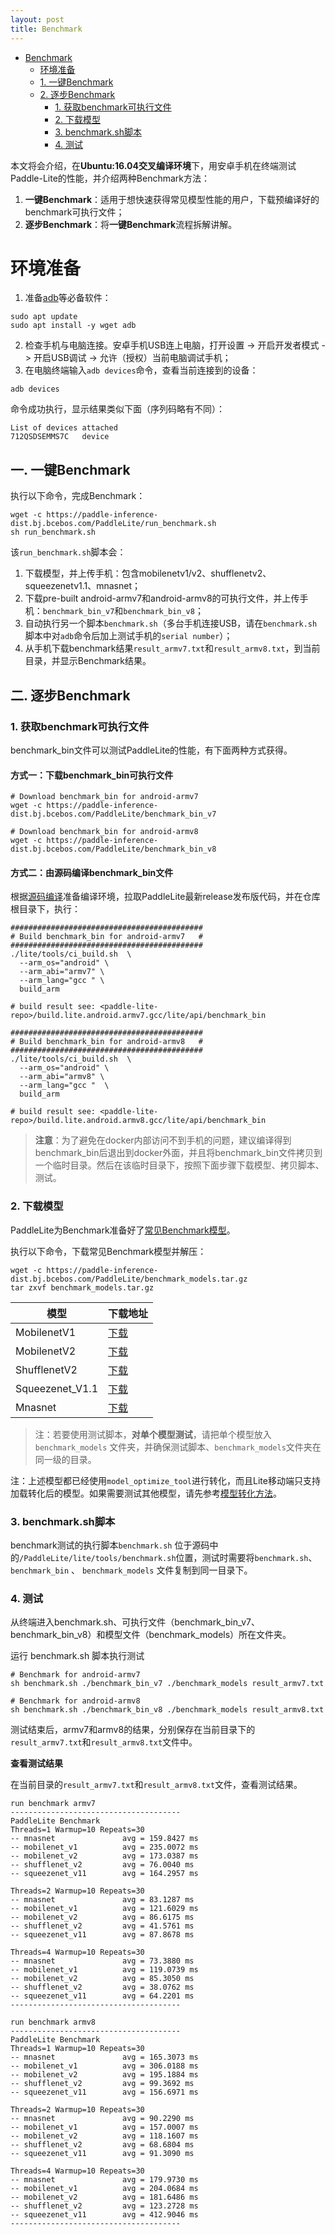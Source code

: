 ```yaml
---
layout: post
title: Benchmark
---
```


<!--ts-->
  * [Benchmark](#Benchmark)
      * [环境准备](#环境准备)
      * [1. 一键Benchmark](#一-一键benchmark)
      * [2. 逐步Benchmark](#二-逐步Benchmark)
         * [1. 获取benchmark可执行文件](#1-获取benchmark可执行文件)
         * [2. 下载模型](#2-下载模型)
         * [3. benchmark.sh脚本](#3-benchmark-sh脚本)
         * [4. 测试](#4-测试)
<!--te-->

本文将会介绍，在**Ubuntu:16.04交叉编译环境**下，用安卓手机在终端测试Paddle-Lite的性能，并介绍两种Benchmark方法：

1. **一键Benchmark**：适用于想快速获得常见模型性能的用户，下载预编译好的benchmark可执行文件；
2. **逐步Benchmark**：将**一键Benchmark**流程拆解讲解。

# 环境准备

1. 准备[adb](https://developer.android.com/studio/command-line/adb)等必备软件：
```shell
sudo apt update
sudo apt install -y wget adb
```
2. 检查手机与电脑连接。安卓手机USB连上电脑，打开设置 -> 开启开发者模式 -> 开启USB调试 -> 允许（授权）当前电脑调试手机；
3. 在电脑终端输入`adb devices`命令，查看当前连接到的设备：
```shell
adb devices
```
命令成功执行，显示结果类似下面（序列码略有不同）：
```shell
List of devices attached
712QSDSEMMS7C   device
```

## 一. 一键Benchmark

执行以下命令，完成Benchmark：

```shell
wget -c https://paddle-inference-dist.bj.bcebos.com/PaddleLite/run_benchmark.sh
sh run_benchmark.sh
```

该`run_benchmark.sh`脚本会：

1. 下载模型，并上传手机：包含mobilenetv1/v2、shufflenetv2、squeezenetv1.1、mnasnet；
2. 下载pre-built android-armv7和android-armv8的可执行文件，并上传手机：`benchmark_bin_v7`和`benchmark_bin_v8`；
3. 自动执行另一个脚本`benchmark.sh`（多台手机连接USB，请在`benchmark.sh`脚本中对`adb`命令后加上测试手机的`serial number`）；
4. 从手机下载benchmark结果`result_armv7.txt`和`result_armv8.txt`，到当前目录，并显示Benchmark结果。

## 二. 逐步Benchmark

### 1. 获取benchmark可执行文件

benchmark_bin文件可以测试PaddleLite的性能，有下面两种方式获得。

#### 方式一：下载benchmark_bin可执行文件

```shell
# Download benchmark_bin for android-armv7
wget -c https://paddle-inference-dist.bj.bcebos.com/PaddleLite/benchmark_bin_v7

# Download benchmark_bin for android-armv8
wget -c https://paddle-inference-dist.bj.bcebos.com/PaddleLite/benchmark_bin_v8
```

#### 方式二：由源码编译benchmark_bin文件

根据[源码编译](/source_compile)准备编译环境，拉取PaddleLite最新release发布版代码，并在仓库根目录下，执行：

```shell
###########################################
# Build benchmark_bin for android-armv7   #
###########################################
./lite/tools/ci_build.sh  \
  --arm_os="android" \
  --arm_abi="armv7" \
  --arm_lang="gcc " \
  build_arm

# build result see: <paddle-lite-repo>/build.lite.android.armv7.gcc/lite/api/benchmark_bin

###########################################
# Build benchmark_bin for android-armv8   #
###########################################
./lite/tools/ci_build.sh  \
  --arm_os="android" \
  --arm_abi="armv8" \
  --arm_lang="gcc "  \
  build_arm

# build result see: <paddle-lite-repo>/build.lite.android.armv8.gcc/lite/api/benchmark_bin
```

> **注意**：为了避免在docker内部访问不到手机的问题，建议编译得到benchmark_bin后退出到docker外面，并且将benchmark_bin文件拷贝到一个临时目录。然后在该临时目录下，按照下面步骤下载模型、拷贝脚本、测试。

### 2. 下载模型

PaddleLite为Benchmark准备好了[常见Benchmark模型](https://paddle-inference-dist.bj.bcebos.com/PaddleLite/benchmark_models.tar.gz)。

执行以下命令，下载常见Benchmark模型并解压：

```shell
wget -c https://paddle-inference-dist.bj.bcebos.com/PaddleLite/benchmark_models.tar.gz
tar zxvf benchmark_models.tar.gz
```

| 模型            | 下载地址                                                        |
| --------------- | ------------------------------------------------------------ |
| MobilenetV1     | [下载](https://paddle-inference-dist.bj.bcebos.com/PaddleLite/mobilenet_v1.tar.gz) |
| MobilenetV2     | [下载](https://paddle-inference-dist.bj.bcebos.com/PaddleLite/mobilenet_v2.tar.gz) |
| ShufflenetV2    | [下载](https://paddle-inference-dist.bj.bcebos.com/PaddleLite/shufflenet_v2.tar.gz) |
| Squeezenet_V1.1 | [下载](https://paddle-inference-dist.bj.bcebos.com/PaddleLite/squeezenet_v11.tar.gz) |
| Mnasnet         | [下载](https://paddle-inference-dist.bj.bcebos.com/PaddleLite/mnasnet.tar.gz) |

> 注：若要使用测试脚本，**对单个模型测试**，请把单个模型放入 `benchmark_models` 文件夹，并确保测试脚本、`benchmark_models`文件夹在同一级的目录。

注：上述模型都已经使用`model_optimize_tool`进行转化，而且Lite移动端只支持加载转化后的模型。如果需要测试其他模型，请先参考[模型转化方法](/model_optimize_tool)。


### 3. benchmark.sh脚本

benchmark测试的执行脚本`benchmark.sh` 位于源码中的`/PaddleLite/lite/tools/benchmark.sh`位置，测试时需要将`benchmark.sh`、 `benchmark_bin` 、 `benchmark_models` 文件复制到同一目录下。

### 4. 测试

从终端进入benchmark.sh、可执行文件（benchmark_bin_v7、benchmark_bin_v8）和模型文件（benchmark_models）所在文件夹。

运行 benchmark.sh 脚本执行测试

```shell
# Benchmark for android-armv7
sh benchmark.sh ./benchmark_bin_v7 ./benchmark_models result_armv7.txt

# Benchmark for android-armv8
sh benchmark.sh ./benchmark_bin_v8 ./benchmark_models result_armv8.txt
```
测试结束后，armv7和armv8的结果，分别保存在当前目录下的`result_armv7.txt`和`result_armv8.txt`文件中。

**查看测试结果**

在当前目录的`result_armv7.txt`和`result_armv8.txt`文件，查看测试结果。

```shell
run benchmark armv7
--------------------------------------
PaddleLite Benchmark
Threads=1 Warmup=10 Repeats=30
-- mnasnet               avg = 159.8427 ms
-- mobilenet_v1          avg = 235.0072 ms
-- mobilenet_v2          avg = 173.0387 ms
-- shufflenet_v2         avg = 76.0040 ms
-- squeezenet_v11        avg = 164.2957 ms

Threads=2 Warmup=10 Repeats=30
-- mnasnet               avg = 83.1287 ms
-- mobilenet_v1          avg = 121.6029 ms
-- mobilenet_v2          avg = 86.6175 ms
-- shufflenet_v2         avg = 41.5761 ms
-- squeezenet_v11        avg = 87.8678 ms

Threads=4 Warmup=10 Repeats=30
-- mnasnet               avg = 73.3880 ms
-- mobilenet_v1          avg = 119.0739 ms
-- mobilenet_v2          avg = 85.3050 ms
-- shufflenet_v2         avg = 38.0762 ms
-- squeezenet_v11        avg = 64.2201 ms
--------------------------------------

run benchmark armv8
--------------------------------------
PaddleLite Benchmark
Threads=1 Warmup=10 Repeats=30
-- mnasnet               avg = 165.3073 ms
-- mobilenet_v1          avg = 306.0188 ms
-- mobilenet_v2          avg = 195.1884 ms
-- shufflenet_v2         avg = 99.3692 ms
-- squeezenet_v11        avg = 156.6971 ms

Threads=2 Warmup=10 Repeats=30
-- mnasnet               avg = 90.2290 ms
-- mobilenet_v1          avg = 157.0007 ms
-- mobilenet_v2          avg = 118.1607 ms
-- shufflenet_v2         avg = 68.6804 ms
-- squeezenet_v11        avg = 91.3090 ms

Threads=4 Warmup=10 Repeats=30
-- mnasnet               avg = 179.9730 ms
-- mobilenet_v1          avg = 204.0684 ms
-- mobilenet_v2          avg = 181.6486 ms
-- shufflenet_v2         avg = 123.2728 ms
-- squeezenet_v11        avg = 412.9046 ms
--------------------------------------
```
